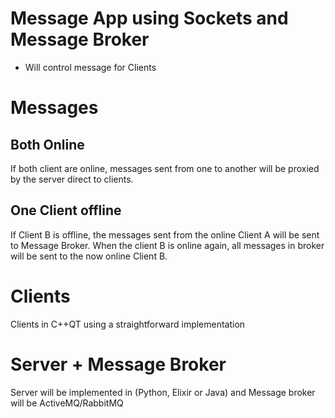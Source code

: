# Message App using Sockets and Message Broker
- Will control message for Clients

# Messages

## Both Online

If both client are online, messages sent from one to another will be proxied by the server direct to clients.

## One Client offline
If Client B is offline, the messages sent from the online Client A will be sent to Message Broker. When the client B is online again, all messages in broker will be sent to the now online Client B. 

# Clients

Clients in C++QT using a straightforward implementation

# Server + Message Broker
Server will be implemented in (Python, Elixir or Java) and Message broker will be ActiveMQ/RabbitMQ 
